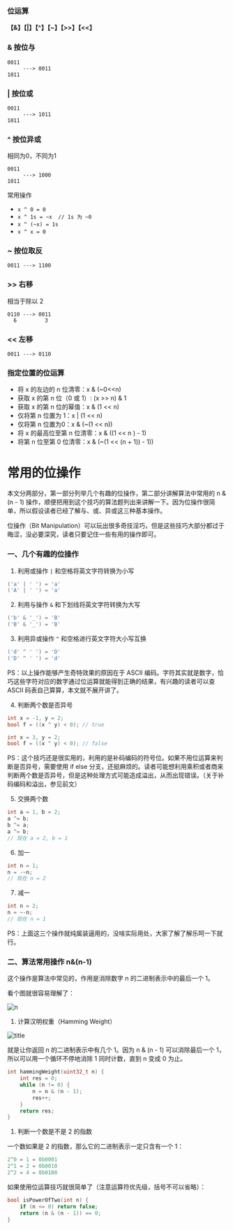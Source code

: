 ### 位运算

**【&】【|】【^】【~】【>>】【<<】**



### & 按位与

```shell
0011
	 ---> 0011
1011
```



### | 按位或

```shell
0011
	 ---> 1011
1011
```



### ^ 按位异或

相同为0，不同为1

```shell
0011
	 ---> 1000
1011
```

常用操作

- `x ^ 0 = 0`
- `x ^ 1s = ~x  // 1s 为 ~0`
- `x ^ (~x) = 1s`
- `x ^ x = 0`



### ~ 按位取反

```shell
0011 ---> 1100
```



### >> 右移

相当于除以 2

```shell
0110 ---> 0011
  6			3
```



### << 左移

```shell
0011 ---> 0110
```



### 指定位置的位运算

- 将 x 的左边的 n 位清零：x & (~0<<n)
- 获取 x 的第 n 位（0 或 1）: (x >> n) & 1
- 获取 x 的第 n 位的幂值：x & (1 << n)
- 仅将第 n 位置为 1：x | (1 << n)
- 仅将第 n 位置为0：x & (~(1 << n))
- 将 x 的最高位至第 n 位清零：x & ((1 << n ) - 1)
- 将第 n 位至第 0 位清零：x & (~(1 << (n + 1)) - 1))



# 常用的位操作

本文分两部分，第一部分列举几个有趣的位操作，第二部分讲解算法中常用的 n & (n - 1) 操作，顺便把用到这个技巧的算法题列出来讲解一下。因为位操作很简单，所以假设读者已经了解与、或、异或这三种基本操作。

位操作（Bit Manipulation）可以玩出很多奇技淫巧，但是这些技巧大部分都过于晦涩，没必要深究，读者只要记住一些有用的操作即可。

### 一、几个有趣的位操作

1. 利用或操作 `|` 和空格将英文字符转换为小写

```c
('a' | ' ') = 'a'
('A' | ' ') = 'a'
```

2. 利用与操作 `&` 和下划线将英文字符转换为大写

```c
('b' & '_') = 'B'
('B' & '_') = 'B'
```

3. 利用异或操作 `^` 和空格进行英文字符大小写互换

```c
('d' ^ ' ') = 'D'
('D' ^ ' ') = 'd'
```

PS：以上操作能够产生奇特效果的原因在于 ASCII 编码。字符其实就是数字，恰巧这些字符对应的数字通过位运算就能得到正确的结果，有兴趣的读者可以查 ASCII 码表自己算算，本文就不展开讲了。

4. 判断两个数是否异号

```c
int x = -1, y = 2;
bool f = ((x ^ y) < 0); // true

int x = 3, y = 2;
bool f = ((x ^ y) < 0); // false
```

PS：这个技巧还是很实用的，利用的是补码编码的符号位。如果不用位运算来判断是否异号，需要使用 if else 分支，还挺麻烦的。读者可能想利用乘积或者商来判断两个数是否异号，但是这种处理方式可能造成溢出，从而出现错误。（关于补码编码和溢出，参见前文）

5. 交换两个数

```c
int a = 1, b = 2;
a ^= b;
b ^= a;
a ^= b;
// 现在 a = 2, b = 1
```

6. 加一

```c
int n = 1;
n = -~n;
// 现在 n = 2
```

7. 减一

```c
int n = 2;
n = ~-n;
// 现在 n = 1
```

PS：上面这三个操作就纯属装逼用的，没啥实际用处，大家了解了解乐呵一下就行。

### 二、算法常用操作 n&(n-1)

这个操作是算法中常见的，作用是消除数字 n 的二进制表示中的最后一个 1。

看个图就很容易理解了：

![n](../.vuepress/public/1.png)

1. 计算汉明权重（Hamming Weight）

![title](../.vuepress/public/title.png)

就是让你返回 n 的二进制表示中有几个 1。因为 n & (n - 1) 可以消除最后一个 1，所以可以用一个循环不停地消除 1 同时计数，直到 n 变成 0 为止。

```cpp
int hammingWeight(uint32_t n) {
    int res = 0;
    while (n != 0) {
        n = n & (n - 1);
        res++;
    }
    return res;
}
```

1. 判断一个数是不是 2 的指数

一个数如果是 2 的指数，那么它的二进制表示一定只含有一个 1：

```cpp
2^0 = 1 = 0b0001
2^1 = 2 = 0b0010
2^2 = 4 = 0b0100
```

如果使用位运算技巧就很简单了（注意运算符优先级，括号不可以省略）：

```cpp
bool isPowerOfTwo(int n) {
    if (n <= 0) return false;
    return (n & (n - 1)) == 0;
}
```





